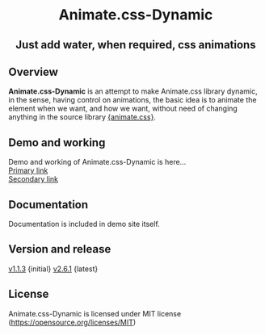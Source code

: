 <h1 align="center">Animate.css-Dynamic</h1>
<h2 align="center">Just add water, when required, css animations</h2>

<h2> Overview </h2>
<span> <strong>Animate.css-Dynamic</strong> is an attempt to make Animate.css library dynamic, in the sense, having control on animations, the basic idea is to animate the element when we want, and how we want, without need of changing anything in the source library <a href="https://animate.style/">{animate.css}</a>. </span>

<h2> Demo and working </h2>
<span> Demo and working of Animate.css-Dynamic is here...</span><br/>
<a href="http://animate-dynamic.tk" target="_blank"> Primary link </a> <br/>
<a href="https://animate-dynamic.herokuapp.com" target="_blank"> Secondary link </a> <br/>

<h2> Documentation </h2>
Documentation is included in demo site itself.

<h2> Version and release </h2>
<a href="https://github.com/KodingKhurram/animate.css-dynamic/tree/v1.1.3/">v1.1.3</a> {initial}
<a href="https://github.com/KodingKhurram/animate.css-dynamic/tree/v2.6.1/">v2.6.1</a> {latest}

<h2> License </h2>
Animate.css-Dynamic is licensed under MIT license (<a href="https://opensource.org/licenses/MIT">https://opensource.org/licenses/MIT</a>)
